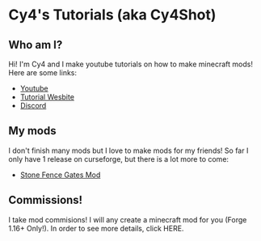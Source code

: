 # Cy4's Tutorials (aka Cy4Shot)

## Who am I?
Hi! I'm Cy4 and I make youtube tutorials on how to make minecraft mods! Here are some links:
<ul>
  <li><a href="https://www.youtube.com/c/Cy4sTutorials">Youtube</a></li>
  <li><a href="https://mcmodding.club/tutorials/">Tutorial Wesbite</a></li>
  <li><a href="https://discord.gg/pGDqFU62Ez">Discord</a></li>
</ul>

## My mods
I don't finish many mods but I love to make mods for my friends! So far I only have 1 release on curseforge, but there is a lot more to come:
 - <a href="https://www.curseforge.com/minecraft/mc-mods/stone-fence-gates">Stone Fence Gates Mod</a>

## Commissions!
I take mod commisions! I will any create a minecraft mod for you (Forge 1.16+ Only!). In order to see more details, click HERE. 
